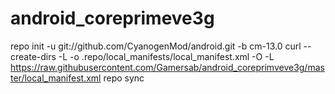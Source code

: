# android_coreprimeve3g

repo init -u git://github.com/CyanogenMod/android.git -b cm-13.0
curl --create-dirs -L -o .repo/local_manifests/local_manifest.xml -O -L https://raw.githubusercontent.com/Gamersab/android_coreprimveve3g/master/local_manifest.xml
repo sync
